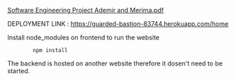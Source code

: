 
[Software Engineering Project Ademir and Merima.pdf](https://github.com/ademirson1g/OnlineFridge-Marketplace/files/8977206/Software.Engineering.Project.Ademir.and.Merima.pdf)

DEPLOYMENT LINK : https://guarded-bastion-83744.herokuapp.com/home

Install node_modules on frontend to run the website

            npm install
The backend is hosted on another website therefore it dosen't need to be started.
